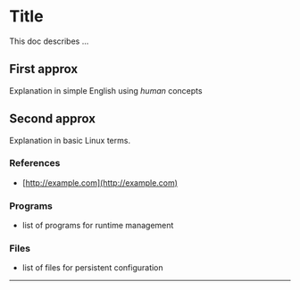 # Title
This doc describes ...

## First approx
Explanation in simple English using *human* concepts

## Second approx
Explanation in basic Linux terms.

### References
* [http://example.com](http://example.com)

### Programs
* list of programs for runtime management 

### Files
* list of files for persistent configuration

----

